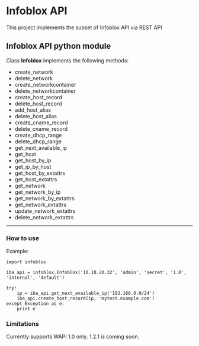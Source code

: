 # Infoblox API

This project implements the subset of Infoblox API via REST API

## Infoblox API python module

Class **Infoblox** implements the following methods:

- create_network
- delete_network
- create_networkcontainer
- delete_networkcontainer
- create_host_record
- delete_host_record
- add_host_alias
- delete_host_alias
- create_cname_record
- delete_cname_record
- create_dhcp_range
- delete_dhcp_range
- get_next_available_ip
- get_host
- get_host_by_ip
- get_ip_by_host
- get_host_by_extattrs
- get_host_extattrs
- get_network
- get_network_by_ip
- get_network_by_extattrs
- get_network_extattrs
- update_network_extattrs
- delete_network_extattrs

* * *

### How to use

Example:

```
import infoblox

iba_api = infoblox.Infoblox('10.10.20.32', 'admin', 'secret', '1.0', 'internal', 'default')

try:
    ip = iba_api.get_next_available_ip('192.168.0.0/24')
    iba_api.create_host_record(ip, 'mytest.example.com')
except Exception as e:
    print e

```

### Limitations

Currently supports WAPI 1.0 only. 1.2.1 is coming soon.
